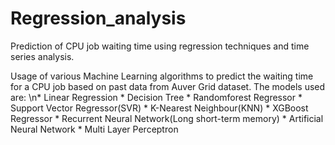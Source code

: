 # Regression_analysis
Prediction of CPU job waiting time using regression techniques and time series analysis.

Usage of various Machine Learning algorithms to predict the waiting time for a CPU job based on past data from Auver Grid dataset.
The models used are:
  \n*  Linear Regression
    *  Decision Tree
    *  Randomforest Regressor 
    *  Support Vector Regressor(SVR)
    *  K-Nearest Neighbour(KNN)
    *  XGBoost Regressor
    *  Recurrent Neural Network(Long short-term memory)
    *  Artificial Neural Network
    *  Multi Layer Perceptron
    
